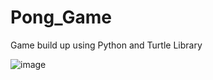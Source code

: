 # Pong_Game
Game build up using Python and Turtle Library 

![image](https://user-images.githubusercontent.com/44612011/117416591-27291d00-af37-11eb-9a97-03578fc84025.png)
